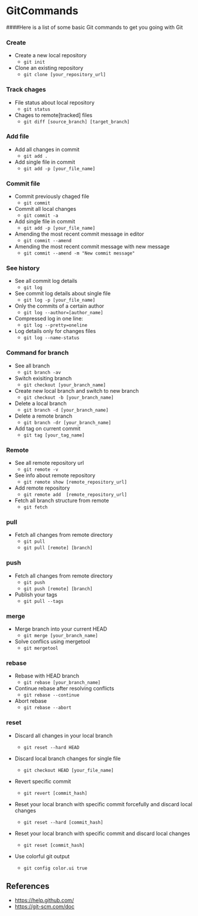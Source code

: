 # GitCommands

####Here is a list of some basic Git commands to get you going with Git

### Create

- Create a new local repository
  - `git init`
- Clone an existing repository
  - `git clone [your_repository_url] `
  
### Track chages

- File status about local repository
  - `git status`
- Chages to remote[tracked] files
  - `git diff [source_branch] [target_branch]`

### Add file

- Add all changes in commit
  - `git add .`
- Add single file in commit
  - `git add -p [your_file_name]`

### Commit file

- Commit previously chaged file
  - `git commit`
- Commit all local changes
  - `git commit -a`
- Add single file in commit
  - `git add -p [your_file_name]`
- Amending the most recent commit message in editor
  - `git commit --amend`
- Amending the most recent commit message with new message
  - `git commit --amend -m "New commit message"`
 
### See history

- See all commit log details
  - `git log`
- See commit log details about single file
  - `git log -p [your_file_name]`
- Only the commits of a certain author
  - `git log --author=[author_name]`
- Compressed log in one line:
  - `git log --pretty=oneline`
- Log details only for changes files
  - `git log --name-status`

### Command for branch

- See all branch
  - `git branch -av`
- Switch exisiting branch
  - `git checkout [your_branch_name]`
- Create new local branch and switch to new branch
  - `git checkout -b [your_branch_name]`
- Delete a local branch
  - `git branch -d [your_branch_name]`
- Delete a remote branch
  - `git branch -dr [your_branch_name]`
- Add tag on current commit
  - `git tag [your_tag_name]`
  
### Remote

- See all remote repository url
  - `git remote -v`
- See info about remote repository
  - `git remote show [remote_repository_url]`
- Add remote repository 
  - `git remote add  [remote_repository_url]`
- Fetch all branch structure from remote
  - `git fetch`

### pull 

- Fetch all changes from remote directory
  - `git pull`
  - `git pull [remote] [branch]`

### push 

- Fetch all changes from remote directory
  - `git push`
  - `git push [remote] [branch]`
- Publish your tags
  - `git pull --tags`
  
### merge

- Merge branch into your current HEAD
  - `git merge [your_branch_name]`
- Solve conflics using mergetool
  - `git mergetool`

### rebase

- Rebase with HEAD branch
  - `git rebase [your_branch_name]`
- Continue rebase after resolving conflicts
  - `git rebase --continue`
- Abort rebase
  - `git rebase --abort`
  
### reset

- Discard all changes in your local branch
  - `git reset --hard HEAD`
- Discard local branch changes for single file
  - `git checkout HEAD [your_file_name]`
- Revert specific commit
  - `git revert [commit_hash]`
- Reset your local branch with specific commit forcefully and discard local changes
  - `git reset --hard [commit_hash]`
- Reset your local branch with specific commit and discard local changes
  - `git reset [commit_hash]`
  
- Use colorful git output
  - `git config color.ui true`
  

## References

- https://help.github.com/
- https://git-scm.com/doc
